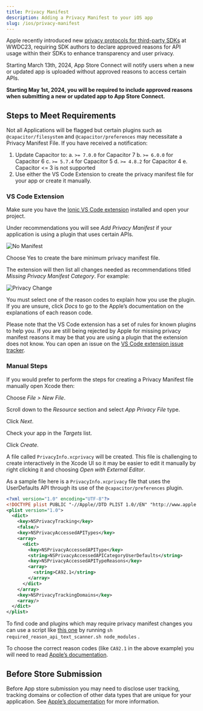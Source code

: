 ```yaml
---
title: Privacy Manifest
description: Adding a Privacy Manifest to your iOS app
slug: /ios/privacy-manifest
---
```


Apple recently introduced new [privacy protocols for third-party SDKs](https://developer.apple.com/news/?id=3d8a9yyh) at WWDC23, requiring SDK authors to declare approved reasons for API usage within their SDKs to enhance transparency and user privacy.

Starting March 13th, 2024, App Store Connect will notify users when a new or updated app is uploaded without approved reasons to access certain APIs.

**Starting May 1st, 2024, you will be required to include approved reasons when submitting a new or updated app to App Store Connect.**

## Steps to Meet Requirements

Not all Applications will be flagged but certain plugins such as `@capacitor/filesystem` and `@capacitor/preferences` may necessitate a Privacy Manifest File. If you have received a notification:

1. Update Capacitor to:
a. `>= 7.0.0` for Capacitor 7
b. `>= 6.0.0` for Capacitor 6
c. `>= 5.7.4` for Capacitor 5
d. `>= 4.8.2` for Capacitor 4
e. Capacitor <= 3 is not supported
2. Use either the VS Code Extension to create the privacy manifest file for your app or create it manually.

### VS Code Extension

Make sure you have the [Ionic VS Code extension](https://ionic.link/vscode) installed and open your project.

Under recommendations you will see *Add Privacy Manifest* if your application is using a plugin that uses certain APIs.

![No Manifest](/img/v6/docs/ios/no-manifest.png)

Choose Yes to create the bare minimum privacy manifest file.

The extension will then list all changes needed as recommendations titled *Missing Privacy Manifest Category*. For example:

![Privacy Change](/img/v6/docs/ios/privacy-change.png)

You must select one of the reason codes to explain how you use the plugin. If you are unsure, click *Docs* to go to the Apple’s documentation on the explanations of each reason code.

Please note that the VS Code extension has a set of rules for known plugins to help you. If you are still being rejected by Apple for missing privacy manifest reasons it may be that you are using a plugin that the extension does not know. You can open an issue on the [VS Code extension issue tracker](https://github.com/ionic-team/vscode-ionic/issues).

### Manual Steps

If you would prefer to perform the steps for creating a Privacy Manifest file manually open Xcode then:

Choose *File > New File*.

Scroll down to the *Resource* section and select *App Privacy File* type.

Click *Next*.

Check your app in the *Targets* list.

Click *Create*.

A file called `PrivacyInfo.xcprivacy` will be created. This file is challenging to create interactively in the Xcode UI so it may be easier to edit it manually by right clicking it and choosing *Open with External Editor*.

As a sample file here is a `PrivacyInfo.xcprivacy` file that uses the UserDefaults API through its use of the `@capacitor/preferences` plugin.

```xml
<?xml version="1.0" encoding="UTF-8"?>
<!DOCTYPE plist PUBLIC "-//Apple//DTD PLIST 1.0//EN" "http://www.apple.com/DTDs/PropertyList-1.0.dtd">
<plist version="1.0">
  <dict>
    <key>NSPrivacyTracking</key>
    <false/>
    <key>NSPrivacyAccessedAPITypes</key>
    <array>
      <dict>
        <key>NSPrivacyAccessedAPIType</key>
        <string>NSPrivacyAccessedAPICategoryUserDefaults</string>
        <key>NSPrivacyAccessedAPITypeReasons</key>
        <array>
          <string>CA92.1</string>
        </array>
      </dict>
    </array>
    <key>NSPrivacyTrackingDomains</key>
    <array/>
  </dict>
</plist>
```

To find code and plugins which may require privacy manifest changes you can use a script like [this one](https://github.com/Wooder/ios_17_required_reason_api_scanner) by running `sh required_reason_api_text_scanner.sh node_modules` .

To choose the correct reason codes (like `CA92.1` in the above example) you will need to read [Apple’s documentation](https://developer.apple.com/documentation/bundleresources/privacy_manifest_files/describing_use_of_required_reason_api).

## Before Store Submission

Before App store submission you may need to disclose user tracking, tracking domains or collection of other data types that are unique for your application. See [Apple’s documentation](https://developer.apple.com/documentation/bundleresources/privacy_manifest_files) for more information.
